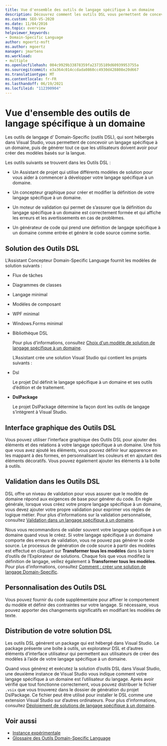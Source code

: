 ```yaml
---
title: Vue d'ensemble des outils de langage spécifique à un domaine
description: Découvrez comment les outils DSL vous permettent de concevoir un langage spécifique à un domaine, puis de générer tout ce que les utilisateurs doivent avoir pour créer des modèles basés sur la langue.
ms.custom: SEO-VS-2020
ms.date: 11/04/2016
ms.topic: overview
helpviewer_keywords:
- Domain-Specific Language
author: mgoertz-msft
ms.author: mgoertz
manager: jmartens
ms.workload:
- multiple
ms.openlocfilehash: 004c9929b33878359fa23735189d60939953755a
ms.sourcegitcommit: e3a364c014ccdada0860cc4930d428808e20d667
ms.translationtype: MT
ms.contentlocale: fr-FR
ms.lasthandoff: 06/19/2021
ms.locfileid: "112390904"
---
```

# <a name="overview-of-domain-specific-language-tools"></a>Vue d'ensemble des outils de langage spécifique à un domaine
Les outils de langage d' Domain-Specific (outils DSL), qui sont hébergés dans Visual Studio, vous permettent de concevoir un langage spécifique à un domaine, puis de générer tout ce que les utilisateurs doivent avoir pour créer des modèles basés sur la langue.

 Les outils suivants se trouvent dans les Outils DSL :

- Un Assistant de projet qui utilise différents modèles de solution pour vous aider à commencer à développer votre langage spécifique à un domaine.

- Un concepteur graphique pour créer et modifier la définition de votre langage spécifique à un domaine.

- Un moteur de validation qui permet de s’assurer que la définition du langage spécifique à un domaine est correctement formée et qui affiche les erreurs et les avertissements en cas de problèmes.

- Un générateur de code qui prend une définition de langage spécifique à un domaine comme entrée et génère le code source comme sortie.

## <a name="the-dsl-tools-solution"></a>Solution des Outils DSL
 L’Assistant Concepteur Domain-Specific Language fournit les modèles de solution suivants :

- Flux de tâches

- Diagrammes de classes

- Langage minimal

- Modèles de composant

- WPF minimal

- Windows.Forms minimal

- Bibliothèque DSL

  Pour plus d’informations, consultez [Choix d'un modèle de solution de langage spécifique à un domaine](../modeling/choosing-a-domain-specific-language-solution-template.md).

  L’Assistant crée une solution Visual Studio qui contient les projets suivants :

- Dsl

   Le projet Dsl définit le langage spécifique à un domaine et ses outils d’édition et de traitement.

- **DslPackage**

   Le projet DslPackage détermine la façon dont les outils de langage s’intègrent à Visual Studio.

## <a name="the-dsl-tools-graphical-interface"></a>Interface graphique des Outils DSL
 Vous pouvez utiliser l’interface graphique des Outils DSL pour ajouter des éléments et des relations à votre langage spécifique à un domaine. Une fois que vous avez ajouté les éléments, vous pouvez définir leur apparence en les mappant à des formes, en personnalisant les couleurs et en ajoutant des éléments décoratifs. Vous pouvez également ajouter les éléments à la boîte à outils.

## <a name="validation-in-dsl-tools"></a>Validation dans les Outils DSL
 DSL offre un niveau de validation pour vous assurer que le modèle de domaine répond aux exigences de base pour générer du code. En règle générale, lorsque vous créez votre propre langage spécifique à un domaine, vous devez ajouter votre propre validation pour exprimer vos règles de logique métier. Pour plus d’informations sur la validation personnalisée, consultez [Validation dans un langage spécifique à un domaine](../modeling/validation-in-a-domain-specific-language.md).

 Nous vous recommandons de valider souvent votre langage spécifique à un domaine quand vous le créez. Si votre langage spécifique à un domaine comporte des erreurs de validation, vous ne pouvez pas générer le code source. Le processus de génération de code source à partir des modèles est effectué en cliquant sur **Transformer tous les modèles** dans la barre d’outils de l’Explorateur de solutions. Chaque fois que vous modifiez la définition de langage, veillez également à **Transformer tous les modèles**. Pour plus d’informations, consultez [Comment : créer une solution de langage Domain-Specific](../modeling/how-to-create-a-domain-specific-language-solution.md).

## <a name="customization-of-dsl-tools"></a>Personnalisation des Outils DSL
 Vous pouvez fournir du code supplémentaire pour affiner le comportement du modèle et définir des contraintes sur votre langage. Si nécessaire, vous pouvez apporter des changements significatifs en modifiant les modèles de texte.

## <a name="distributing-your-dsl-solution"></a>Distribution de votre solution DSL
 Les outils DSL génèrent un package qui est hébergé dans Visual Studio. Le package présente une boîte à outils, un explorateur DSL et d’autres éléments d’interface utilisateur qui permettent aux utilisateurs de créer des modèles à l’aide de votre langage spécifique à un domaine.

 Quand vous générez et exécutez la solution d’outils DSL dans Visual Studio, une deuxième instance de Visual Studio vous indique comment votre langage spécifique à un domaine est l’utilisateur du langage. Après avoir vérifié que tout fonctionne correctement, vous pouvez distribuer le fichier `.vsix` que vous trouverez dans le dossier de génération du projet DslPackage. Ce fichier peut être utilisé pour installer le DSL comme une extension Visual Studio sur d’autres ordinateurs.  Pour plus d’informations, consultez [Déploiement de solutions de langage spécifique à un domaine](msi-and-vsix-deployment-of-a-dsl.md).

## <a name="see-also"></a>Voir aussi

- [Instance expérimentale](../extensibility/the-experimental-instance.md)
- [Glossaire des Outils Domain-Specific Language](/previous-versions/bb126564(v=vs.100))